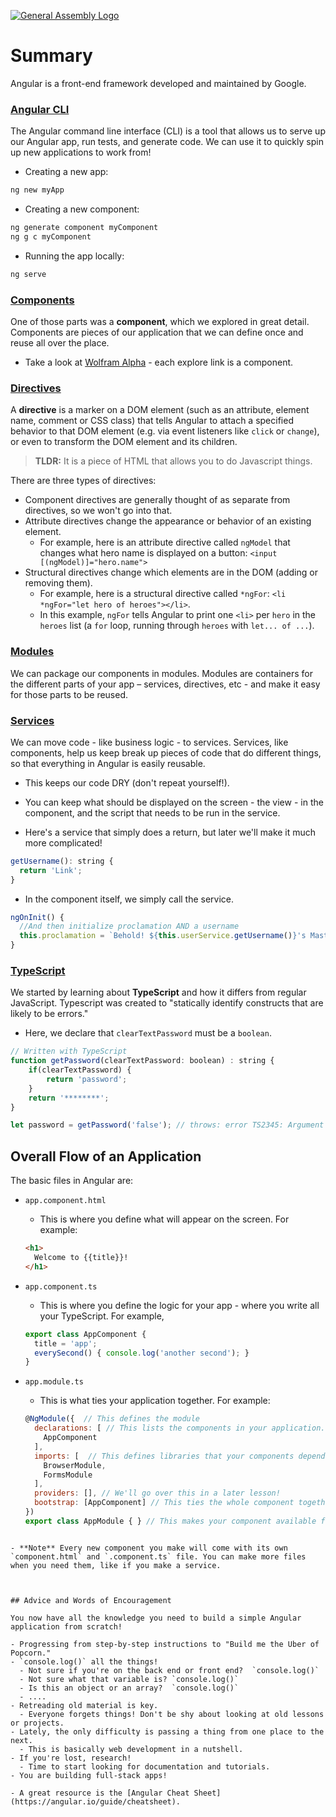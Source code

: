 [![General Assembly Logo](https://camo.githubusercontent.com/1a91b05b8f4d44b5bbfb83abac2b0996d8e26c92/687474703a2f2f692e696d6775722e636f6d2f6b6538555354712e706e67)](https://generalassemb.ly/education/web-development-immersive)

# Summary

Angular is a front-end framework developed and maintained by Google.

### [Angular CLI](https://cli.angular.io/)
The Angular command line interface (CLI) is a tool that allows us to serve up our Angular app, run tests, and generate code. We can use it to quickly spin up new applications to work from!

- Creating a new app:
```bash
ng new myApp
```

- Creating a new component:
```bash
ng generate component myComponent
ng g c myComponent
```

- Running the app locally:
```bash
ng serve
```



### [Components](https://docs.angularjs.org/guide/component)
One of those parts was a **component**, which we explored in great detail. Components are pieces of our application that we can define once and reuse all over the place.
- Take a look at [Wolfram Alpha](https://www.wolframalpha.com/) - each explore link is a component.


### [Directives](https://angular.io/guide/structural-directives)

A **directive** is a marker on a DOM element (such as an attribute, element name, comment or CSS class) that tells Angular to attach a specified behavior to that DOM element (e.g. via event listeners like `click` or `change`), or even to transform the DOM element and its children.

> **TLDR:** It is a piece of HTML that allows you to do Javascript things.

There are three types of directives:
- Component directives are generally thought of as separate from directives, so we won't go into that.
- Attribute directives change the appearance or behavior of an existing element.
  - For example, here is an attribute directive called `ngModel` that changes what hero name is displayed on a button: `<input [(ngModel)]="hero.name">`
- Structural directives change which elements are in the DOM (adding or removing them).
  - For example, here is a structural directive called `*ngFor`: `<li *ngFor="let hero of heroes"></li>`.
  - In this example, `ngFor` tells Angular to print one `<li>` per `hero` in the `heroes` list (a `for` loop, running through `heroes` with `let... of ...`).


### [Modules](https://docs.angularjs.org/guide/module)
We can package our components in modules. Modules are containers for the different parts of your app – services, directives, etc - and make it easy for those parts to be reused.


### [Services](https://docs.angularjs.org/guide/services)
We can move code - like business logic - to services. Services, like components, help us keep break up pieces of code that do different things, so that everything in Angular is easily reusable.
- This keeps our code DRY (don't repeat yourself!).
- You can keep what should be displayed on the screen - the view - in the component, and the script that needs to be run in the service.

- Here's a service that simply does a return, but later we'll make it much more complicated!
```js
getUsername(): string {
  return 'Link';
}
```
- In the component itself, we simply call the service.

```javascript
ngOnInit() {
  //And then initialize proclamation AND a username
  this.proclamation = `Behold! ${this.userService.getUsername()}'s Master Sword!`;
}
```


### [TypeScript](http://www.typescriptlang.org/docs/home.html)
We started by learning about **TypeScript** and how it differs from regular JavaScript. Typescript was created to "statically identify constructs that are likely to be errors."

- Here, we declare that `clearTextPassword` must be a `boolean`.

```js
// Written with TypeScript
function getPassword(clearTextPassword: boolean) : string {
    if(clearTextPassword) {
        return 'password';
    }
    return '********';
}

let password = getPassword('false'); // throws: error TS2345: Argument of type "false" is not assignable to parameter of type 'boolean'.
```


## Overall Flow of an Application

The basic files in Angular are:
- `app.component.html`
  - This is where you define what will appear on the screen. For example:
  ```html
  <h1>
    Welcome to {{title}}!
  </h1>
  ```

- `app.component.ts`
  - This is where you define the logic for your app - where you write all your TypeScript. For example,
  ```js
  export class AppComponent {
    title = 'app';
    everySecond() { console.log('another second'); }
  }
  ```

- `app.module.ts`
  - This is what ties your application together. For example:
  ```js
  @NgModule({  // This defines the module
    declarations: [ // This lists the components in your application. Each time you make a new component, you add it here
      AppComponent
    ],
    imports: [  // This defines libraries that your components depend on. We have a form on the screen, so we need the forms library from Angular.
      BrowserModule,
      FormsModule
    ],
    providers: [], // We'll go over this in a later lesson!
    bootstrap: [AppComponent] // This ties the whole component together, saying "Here is everything for this component"
  })
  export class AppModule { } // This makes your component available for other files to use (like displaying it in `index.html`)
```

- **Note** Every new component you make will come with its own `component.html` and `.component.ts` file. You can make more files when you need them, like if you make a service.



## Advice and Words of Encouragement

You now have all the knowledge you need to build a simple Angular application from scratch!

- Progressing from step-by-step instructions to "Build me the Uber of Popcorn."
- `console.log()` all the things!
  - Not sure if you're on the back end or front end?  `console.log()`
  - Not sure what that variable is? `console.log()`
  - Is this an object or an array?  `console.log()`
  - ....
- Retreading old material is key.
  - Everyone forgets things! Don't be shy about looking at old lessons or projects.
- Lately, the only difficulty is passing a thing from one place to the next.
  - This is basically web development in a nutshell.
- If you're lost, research!
  - Time to start looking for documentation and tutorials.
- You are building full-stack apps!

- A great resource is the [Angular Cheat Sheet](https://angular.io/guide/cheatsheet).
